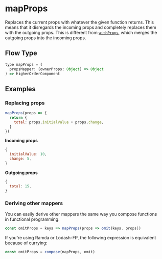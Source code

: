 # mapProps

Replaces the current props with whatever the given function returns. This means that it disregards the incoming props and completely replaces them with the outgoing props. This is different from [`withProps`](api/withprops.md), which merges the outgoing props into the incoming props.

## Flow Type

```js
type mapProps = (
  propsMapper: (ownerProps: Object) => Object
) => HigherOrderComponent
```

## Examples

### Replacing props

```js
mapProps(props => {
  return {
    total: props.initialValue + props.change,
  }
})
```

**Incoming props**

```js
{
  initialValue: 10,
  change: 5,
}
```

**Outgoing props**

```js
{
  total: 15,
}
```
### Deriving other mappers

You can easily derive other mappers the same way you compose functions in functional programming:

```js
const omitProps = keys => mapProps(props => omit(keys, props))
```

If you're using Ramda or Lodash-FP, the following expression is equivalent because of currying:

```js
const omitProps = compose(mapProps, omit)
```
